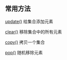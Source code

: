 ## 常用方法

[update()](http://www.runoob.com/python3/ref-set-update.html)  给集合添加元素

[clear()](http://www.runoob.com/python3/ref-set-clear.html)  移除集合中的所有元素

[copy()](http://www.runoob.com/python3/ref-set-copy.html)  拷贝一个集合

[pop()](http://www.runoob.com/python3/ref-set-pop.html)  随机移除元素

 